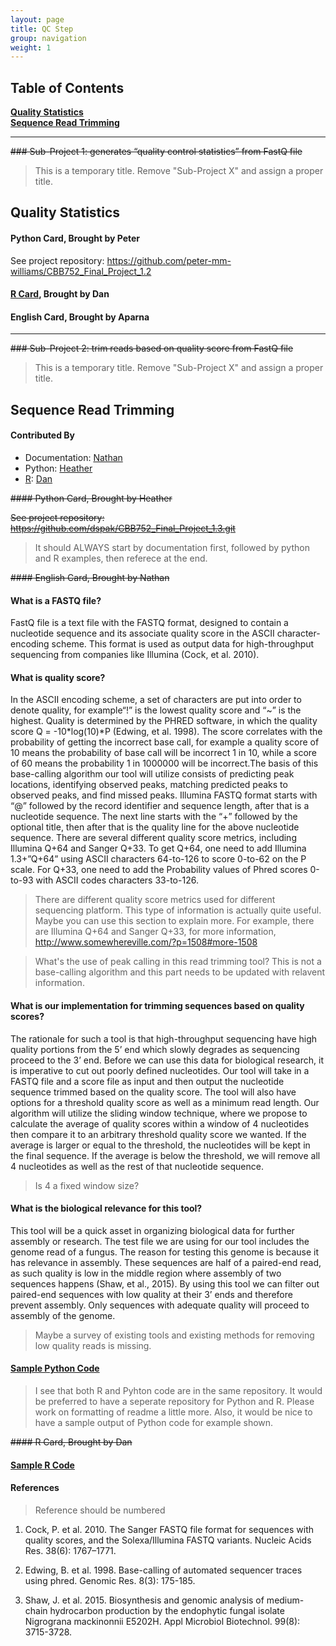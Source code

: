 ```yaml
---
layout: page
title: QC Step
group: navigation
weight: 1
---
```


## Table of Contents
**[Quality Statistics](#quality-statistics)**  
**[Sequence Read Trimming](#sequence-read-trimming)**  

---

~~### Sub-Project 1: generates “quality control statistics” from FastQ file~~

> This is a temporary title. Remove "Sub-Project X" and assign a proper title.

## Quality Statistics

#### Python Card, Brought by Peter
See project repository: https://github.com/peter-mm-williams/CBB752_Final_Project_1.2

#### [R Card](https://github.com/dspak/CBB752_Final_Project_1.2), Brought by Dan

#### English Card, Brought by Aparna

---

~~### Sub-Project 2: trim reads based on quality score from FastQ file~~

> This is a temporary title. Remove "Sub-Project X" and assign a proper title.

## Sequence Read Trimming

#### Contributed By

- Documentation: [Nathan](https://github.com/NathanNN)
- Python: [Heather](https://github.com/wellshl)
- [R](https://github.com/dspak/CBB752_Final_Project_1.3): [Dan](https://github.com/dspak)

~~#### Python Card, Brought by Heather~~

~~See project repository: https://github.com/dspak/CBB752_Final_Project_1.3.git~~

> It should ALWAYS start by documentation first, followed by python and R examples, then referece at the end.

~~#### English Card, Brought by Nathan~~

#### What is a FASTQ file? 

FastQ file is a text file with the FASTQ format, designed to contain a nucleotide sequence and its associate quality score in the ASCII character-encoding scheme. This format is used as output data for high-throughput sequencing from companies like Illumina (Cock, et al. 2010). 


#### What is quality score?

In the ASCII encoding scheme, a set of characters are put into order to denote quality, for example“!” is the lowest quality score and “~” is the highest. Quality is determined by the PHRED software, in which the quality score Q = -10*log(10)*P (Edwing, et al. 1998). The score correlates with the probability of getting the incorrect base call, for example a quality score of 10 means the probability of base call will be incorrect 1 in 10, while a score of 60 means the probability 1 in 1000000 will be incorrect.The basis of this base-calling algorithm our tool will utilize consists of predicting peak locations, identifying observed peaks, matching predicted peaks to observed peaks, and find missed peaks. Illumina FASTQ format starts with “@” followed by the record identifier and sequence length, after that is a nucleotide sequence. The next line starts with the “+” followed by the optional title, then after that is the quality line for the above nucleotide sequence. There are several different quality score metrics, including Illumina Q+64 and Sanger Q+33. To get Q+64, one need to add Illumina 1.3+”Q+64” using ASCII characters 64-to-126 to score 0-to-62 on the P scale. For Q+33, one need to add the Probability values of Phred scores 0-to-93 with ASCII codes characters 33-to-126.    

> There are different quality score metrics used for different sequencing platform. This type of information is actually quite useful. Maybe you can use this section to explain more. For example, there are Illumina Q+64 and Sanger Q+33, for more information, http://www.somewhereville.com/?p=1508#more-1508


> What's the use of peak calling in this read trimming tool? This is not a base-calling algorithm and this part needs to be updated with relavent information.

#### What is our implementation for trimming sequences based on quality scores?

The rationale for such a tool is that high-throughput sequencing have high quality portions from the 5’ end which slowly degrades as sequencing proceed to the 3’ end. Before we can use this data for biological research, it is imperative to cut out poorly defined nucleotides. Our tool will take in a FASTQ file and a score file as input and then output the nucleotide sequence trimmed based on the quality score. The tool will also have options for a threshold quality score as well as a minimum read length. Our algorithm will utilize the sliding window technique, where we propose to calculate the average of quality scores within a window of 4 nucleotides then compare it to an arbitrary threshold quality score we wanted. If the average is larger or equal to the threshold, the nucleotides will be kept in the final sequence. If the average is below the threshold, we will remove all 4 nucleotides as well as the rest of that nucleotide sequence.

> Is 4 a fixed window size?

#### What is the biological relevance for this tool?

This tool will be a quick asset in organizing biological data for further assembly or research. The test file we are using for our tool includes the genome read of a fungus. The reason for testing this genome is because it has relevance in assembly. These sequences are half of a paired-end read, as such quality is low in the middle region where assembly of two sequences happens (Shaw, et al., 2015). By using this tool we can filter out paired-end sequences with low quality at their 3’ ends and therefore prevent assembly. Only sequences with adequate quality will proceed to assembly of the genome.  

> Maybe a survey of existing tools and existing methods for removing low quality reads is missing.

#### [Sample Python Code](https://github.com/dspak/CBB752_Final_Project_1.3.git)

> I see that both R and Pyhton code are in the same repository. It would be preferred to have a seperate repository for Python and R.
> Please work on formatting of readme a little more. Also, it would be nice to have a sample output of Python code for example shown.

~~#### R Card, Brought by Dan~~

#### [Sample R Code](https://github.com/dspak/CBB752_Final_Project_1.3.git)

#### References

> Reference should be numbered

1. Cock, P. et al. 2010. The Sanger FASTQ file format for sequences with quality scores, and the Solexa/Illumina FASTQ variants. Nucleic Acids Res. 38(6): 1767–1771.

2. Edwing, B. et al. 1998. Base-calling of automated sequencer traces using phred. Genomic Res. 8(3): 175-185.

3. Shaw, J. et al. 2015. Biosynthesis and genomic analysis of medium-chain hydrocarbon production by the endophytic fungal isolate Nigrograna mackinonnii E5202H. Appl Microbiol Biotechnol. 99(8): 3715-3728. 

